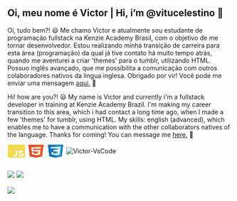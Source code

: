 <h2>Oi, meu nome é Victor | Hi, i’m @vitucelestino 👋</h2>

Oi, tudo bem?! 😃
Me chamo Victor e atualmente sou estudante de programação fullstack na Kenzie Academy Brasil, com o objetivo de me tornar desenvolvedor. Estou realizando minha transição de carreira para esta área (programação) da qual já tive contato há muito tempo atrás, quando me aventurei a criar 'themes' para o tumblr, utilizando HTML. Possuo inglês avançado, que me possibilita a comunicação com outros colaboradores nativos da lingua inglesa. Obrigado por vir! Você pode me enviar uma mensagem <a href="https://api.whatsapp.com/send?phone=5592981719608">aqui.</a> 💌

Hi! how are you?! 😃
My name is Victor and currently i'm a fullstack developer in training at Kenzie Academy Brazil. I'm making my career transition to this area, which i had contact a long time ago, when I made a few 'themes' for tumblr, using HTML. My skills: english (advanced), which enables me to have a communication with the other collaborators natives of the language. Thanks for coming! You can message me <a href="https://api.whatsapp.com/send?phone=5592981719608">here.</a> 💌

<div style="display: inline_block">
  <img align="center" alt="Victor-Js" height="30" width="40" src="https://raw.githubusercontent.com/devicons/devicon/master/icons/javascript/javascript-plain.svg">
  <img align="center" alt="Victor-HTML" height="30" width="40" src="https://raw.githubusercontent.com/devicons/devicon/master/icons/html5/html5-original.svg">
  <img align="center" alt="Victor-CSS" height="30" width="40" src="https://raw.githubusercontent.com/devicons/devicon/master/icons/css3/css3-original.svg">
  <img align="center" alt="Victor-VsCode " height="30" width="40"src="https://cdn.jsdelivr.net/gh/devicons/devicon/icons/vscode/vscode-original.svg"/>
</div>
  
  ##
 
<div> 
  <a href = "mailto:victorcelestino13@gmail.com"><img src="https://img.shields.io/badge/-Gmail-%23333?style=for-the-badge&logo=gmail&logoColor=white" target="_blank"></a>
  <a href="https://www.linkedin.com/in/victorcelestino" target="_blank"><img src="https://img.shields.io/badge/-LinkedIn-%230077B5?style=for-the-badge&logo=linkedin&logoColor=white" target="_blank"></a> 
  
</div>

<br>

<div>
  <a href="https://github.com/vitucelestino">
    <img src="https://github-readme-stats.vercel.app/api/top-langs/?username=vitucelestino&layout=compact&langs_count=16&theme=dracula"/><br>
</div>
